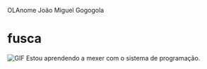  OLAnome João Miguel Gogogola
# fusca

![GIF](https://i.giphy.com/media/v1.Y2lkPTc5MGI3NjExNnZ1M3Nod3c1bDI5YTNhbTFyNWIydHgyOTF3bzY2N290OHd5dWIxcSZlcD12MV9pbnRlcm5hbF9naWZfYnlfaWQmY3Q9Zw/14e201BWwbptXY86O9/giphy.gif)
Estou aprendendo a mexer com o sistema de programação.


